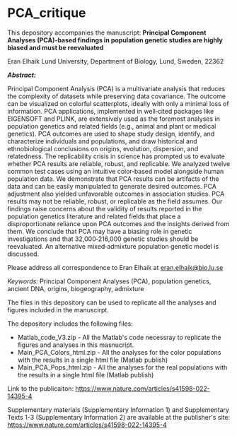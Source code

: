 # PCA_critique
This depository accompanies the manuscript:
**Principal Component Analyses (PCA)‑based findings in population genetic studies are highly biased and must be reevaluated**

Eran Elhaik
Lund University, Department of Biology, Lund, Sweden, 22362

_**Abstract:**_

Principal Component Analysis (PCA) is a multivariate analysis that reduces the complexity of datasets 
while preserving data covariance. The outcome can be visualized on colorful scatterplots, ideally 
with only a minimal loss of information. PCA applications, implemented in well‑cited packages like 
EIGENSOFT and PLINK, are extensively used as the foremost analyses in population genetics and 
related fields (e.g., animal and plant or medical genetics). PCA outcomes are used to shape study 
design, identify, and characterize individuals and populations, and draw historical and ethnobiological 
conclusions on origins, evolution, dispersion, and relatedness. The replicability crisis in science has 
prompted us to evaluate whether PCA results are reliable, robust, and replicable. We analyzed twelve 
common test cases using an intuitive color‑based model alongside human population data. We 
demonstrate that PCA results can be artifacts of the data and can be easily manipulated to generate 
desired outcomes. PCA adjustment also yielded unfavorable outcomes in association studies. PCA 
results may not be reliable, robust, or replicable as the field assumes. Our findings raise concerns 
about the validity of results reported in the population genetics literature and related fields that place 
a disproportionate reliance upon PCA outcomes and the insights derived from them. We conclude that 
PCA may have a biasing role in genetic investigations and that 32,000‑216,000 genetic studies should 
be reevaluated. An alternative mixed‑admixture population genetic model is discussed.

Please address all correspondence to Eran Elhaik at eran.elhaik@bio.lu.se

*Keywords:* Principal Component Analyses (PCA), population genetics, ancient DNA, origins, biogeography, admixture


The files in this depository can be used to replicate all the analyses and figures included in the manuscirpt.

The depository includes the following files:

* Matlab_code_V3.zip - All the Matlab's code necessray to replicate the figures and analyses in this masnucript.
* Main_PCA_Colors_html.zip - All the analyses for the color populations with the results in a single html file (Matlab publish) 
* Main_PCA_Pops_html.zip - All the analyses for the real  populations with the results in a single html file (Matlab publish)

Link to the publicaiton:
https://www.nature.com/articles/s41598-022-14395-4

Supplementary materials (Supplementary Information 1) and Supplementary Texts 1-3 (Supplementary Information 2) are available at the publisher's site: https://www.nature.com/articles/s41598-022-14395-4

